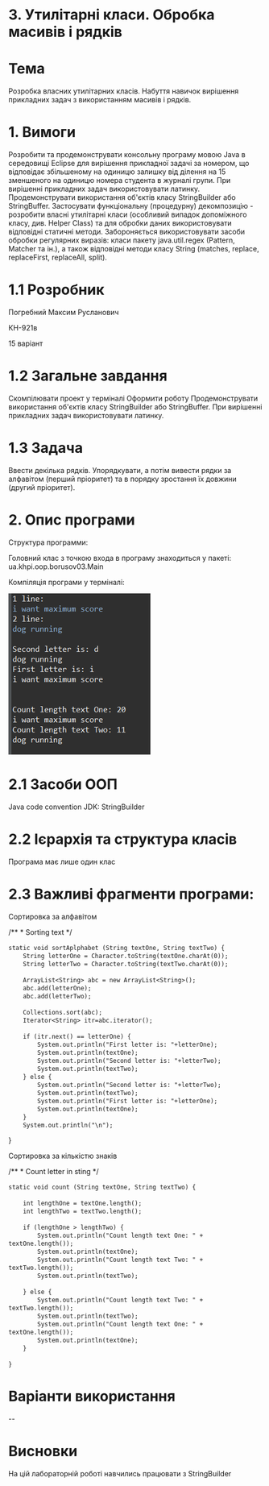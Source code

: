 # 3. Утилітарні класи. Обробка масивів і рядків

# Тема

Розробка власних утилітарних класів.
Набуття навичок вирішення прикладних задач з використанням масивів і рядків.

# 1. Вимоги

Розробити та продемонструвати консольну програму мовою Java в середовищі Eclipse для вирішення прикладної задачі за номером, що відповідає збільшеному на одиницю залишку від ділення на 15 зменшеного на одиницю номера студента в журналі групи.
При вирішенні прикладних задач використовувати латинку.
Продемонструвати використання об'єктів класу StringBuilder або StringBuffer.
Застосувати функціональну (процедурну) декомпозицію - розробити власні утилітарні класи (особливий випадок допоміжного класу, див. Helper Class) та для обробки даних використовувати відповідні статичні методи.
Забороняється використовувати засоби обробки регулярних виразів: класи пакету java.util.regex (Pattern, Matcher та ін.), а також відповідні методи класу String (matches, replace, replaceFirst, replaceAll, split).

# 1.1 Розробник

Погребний Максим Русланович

КН-921в

15 варіант

# 1.2 Загальне завдання

Скомпілювати проект у терміналі
Оформити роботу
Продемонструвати використання об'єктів класу StringBuilder або StringBuffer.
При вирішенні прикладних задач використовувати латинку.

# 1.3 Задача

Ввести декілька рядків. Упорядкувати, а потім вивести рядки за алфавітом (перший пріоритет) та в порядку зростання їх довжини (другий пріоритет).

# 2. Опис програми

Структура программи:

Головний клас з точкою входа в програму знаходиться у пакеті: ua.khpi.oop.borusov03.Main

Компіляція програми у терміналі:

![Alt text](https://github.com/Makson4ikk/java-project/blob/main/doc/pogrebnyi03/assets/%D1%81.png)

# 2.1 Засоби ООП

Java code convention
JDK:
StringBuilder

# 2.2 Ієрархія та структура класів

Програма має лише один клас

# 2.3 Важливі фрагменти програми:

Сортировка за алфавітом

  /**
     * Sorting text
     */
     
	static void sortAplphabet (String textOne, String textTwo) {		
		String letterOne = Character.toString(textOne.charAt(0));
		String letterTwo = Character.toString(textTwo.charAt(0));

		ArrayList<String> abc = new ArrayList<String>(); 
		abc.add(letterOne); 
		abc.add(letterTwo); 

		Collections.sort(abc); 
		Iterator<String> itr=abc.iterator();  
		
		if (itr.next() == letterOne) {
			System.out.println("First letter is: "+letterOne);
			System.out.println(textOne);
			System.out.println("Second letter is: "+letterTwo);
			System.out.println(textTwo);
		} else {
			System.out.println("Second letter is: "+letterTwo);
			System.out.println(textTwo);
			System.out.println("First letter is: "+letterOne);
			System.out.println(textOne);
		}
		System.out.println("\n");

  }

Сортировка за кількістю знаків

  /**
     * Count letter in sting
     */
     
	static void count (String textOne, String textTwo) {
		
		int lengthOne = textOne.length();
		int lengthTwo = textTwo.length();
	
		if (lengthOne > lengthTwo) {
			System.out.println("Count length text One: " +  textOne.length());
			System.out.println(textOne);
			System.out.println("Count length text Two: " +  textTwo.length());
			System.out.println(textTwo);

		} else {
			System.out.println("Count length text Two: " +  textTwo.length());
			System.out.println(textTwo);
			System.out.println("Count length text One: " +  textOne.length());
			System.out.println(textOne);
		}
			
	}
  
  
# Варіанти використання
--

# Висновки
На цій лабораторній роботі навчились працювати з StringBuilder
